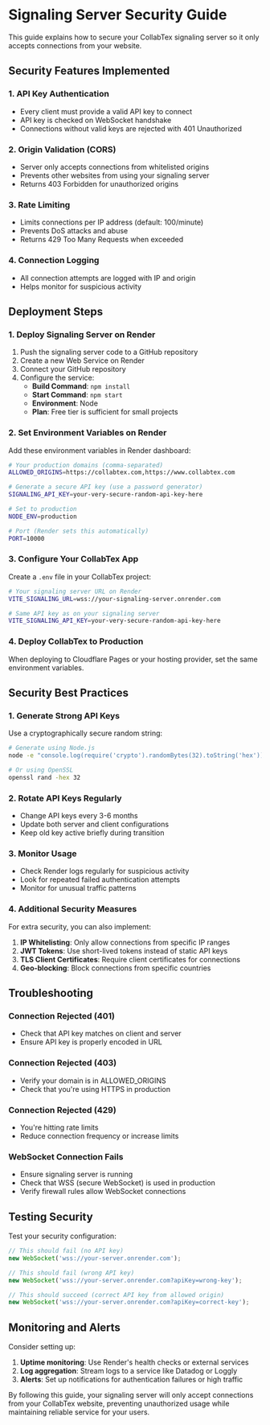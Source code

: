 # Signaling Server Security Guide

This guide explains how to secure your CollabTex signaling server so it only accepts connections from your website.

## Security Features Implemented

### 1. API Key Authentication
- Every client must provide a valid API key to connect
- API key is checked on WebSocket handshake
- Connections without valid keys are rejected with 401 Unauthorized

### 2. Origin Validation (CORS)
- Server only accepts connections from whitelisted origins
- Prevents other websites from using your signaling server
- Returns 403 Forbidden for unauthorized origins

### 3. Rate Limiting
- Limits connections per IP address (default: 100/minute)
- Prevents DoS attacks and abuse
- Returns 429 Too Many Requests when exceeded

### 4. Connection Logging
- All connection attempts are logged with IP and origin
- Helps monitor for suspicious activity

## Deployment Steps

### 1. Deploy Signaling Server on Render

1. Push the signaling server code to a GitHub repository
2. Create a new Web Service on Render
3. Connect your GitHub repository
4. Configure the service:
   - **Build Command**: `npm install`
   - **Start Command**: `npm start`
   - **Environment**: Node
   - **Plan**: Free tier is sufficient for small projects

### 2. Set Environment Variables on Render

Add these environment variables in Render dashboard:

```bash
# Your production domains (comma-separated)
ALLOWED_ORIGINS=https://collabtex.com,https://www.collabtex.com

# Generate a secure API key (use a password generator)
SIGNALING_API_KEY=your-very-secure-random-api-key-here

# Set to production
NODE_ENV=production

# Port (Render sets this automatically)
PORT=10000
```

### 3. Configure Your CollabTex App

Create a `.env` file in your CollabTex project:

```bash
# Your signaling server URL on Render
VITE_SIGNALING_URL=wss://your-signaling-server.onrender.com

# Same API key as on your signaling server
VITE_SIGNALING_API_KEY=your-very-secure-random-api-key-here
```

### 4. Deploy CollabTex to Production

When deploying to Cloudflare Pages or your hosting provider, set the same environment variables.

## Security Best Practices

### 1. Generate Strong API Keys

Use a cryptographically secure random string:

```bash
# Generate using Node.js
node -e "console.log(require('crypto').randomBytes(32).toString('hex'))"

# Or using OpenSSL
openssl rand -hex 32
```

### 2. Rotate API Keys Regularly

- Change API keys every 3-6 months
- Update both server and client configurations
- Keep old key active briefly during transition

### 3. Monitor Usage

- Check Render logs regularly for suspicious activity
- Look for repeated failed authentication attempts
- Monitor for unusual traffic patterns

### 4. Additional Security Measures

For extra security, you can also implement:

1. **IP Whitelisting**: Only allow connections from specific IP ranges
2. **JWT Tokens**: Use short-lived tokens instead of static API keys
3. **TLS Client Certificates**: Require client certificates for connections
4. **Geo-blocking**: Block connections from specific countries

## Troubleshooting

### Connection Rejected (401)
- Check that API key matches on client and server
- Ensure API key is properly encoded in URL

### Connection Rejected (403)
- Verify your domain is in ALLOWED_ORIGINS
- Check that you're using HTTPS in production

### Connection Rejected (429)
- You're hitting rate limits
- Reduce connection frequency or increase limits

### WebSocket Connection Fails
- Ensure signaling server is running
- Check that WSS (secure WebSocket) is used in production
- Verify firewall rules allow WebSocket connections

## Testing Security

Test your security configuration:

```javascript
// This should fail (no API key)
new WebSocket('wss://your-server.onrender.com');

// This should fail (wrong API key)
new WebSocket('wss://your-server.onrender.com?apiKey=wrong-key');

// This should succeed (correct API key from allowed origin)
new WebSocket('wss://your-server.onrender.com?apiKey=correct-key');
```

## Monitoring and Alerts

Consider setting up:

1. **Uptime monitoring**: Use Render's health checks or external services
2. **Log aggregation**: Stream logs to a service like Datadog or Loggly
3. **Alerts**: Set up notifications for authentication failures or high traffic

By following this guide, your signaling server will only accept connections from your CollabTex website, preventing unauthorized usage while maintaining reliable service for your users.